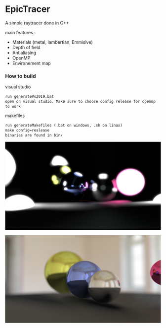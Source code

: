 # EpicTracer

A simple raytracer done in C++

main features :
- Materials (metal, lambertian, Emmisive)
- Depth of field
- Antialiasing
- OpenMP
- Environement map

### How to build

visual studio
```
run generateVs2019.bat
open on visual studio, Make sure to choose config release for openmp to work
```

makefiles
```
run generateMakefiles (.bat on windows, .sh on linux)
make config=realease
binaries are found in bin/
```


![render](imgs/render.png)

![render](imgs/renderEpic.png)
